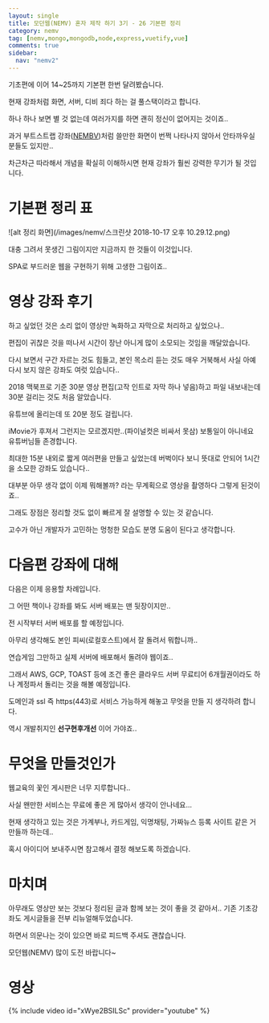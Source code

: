```yaml
---
layout: single
title: 모던웹(NEMV) 혼자 제작 하기 3기 - 26 기본편 정리
category: nemv
tag: [nemv,mongo,mongodb,node,express,vuetify,vue]
comments: true
sidebar:
  nav: "nemv2"
---
```


기초편에 이어 14~25까지 기본편 한번 달려봤습니다.

현재 강좌처럼 화면, 서버, 디비 죄다 하는 걸 풀스택이라고 합니다.

하나 하나 보면 별 것 없는데 여러가지를 하면 괜히 정신이 없어지는 것이죠..

과거 부트스트랩 강좌([NEMBV](https://fkkmemi.github.io/nembv/nembv-00-intro/))처럼 쓸만한 화면이 번쩍 나타나지 않아서 안타까우실 분들도 있지만..

차근차근 따라해서 개념을 확실히 이해하시면 현재 강좌가 훨씬 강력한 무기가 될 것입니다.

# 기본편 정리 표

![alt 정리 화면](/images/nemv/스크린샷 2018-10-17 오후 10.29.12.png)

대충 그려서 못생긴 그림이지만 지금까지 한 것들이 이것입니다.

SPA로 부드러운 웹을 구현하기 위해 고생한 그림이죠..

# 영상 강좌 후기

하고 싶었던 것은 소리 없이 영상만 녹화하고 자막으로 처리하고 싶었으나..

편집이 귀찮은 것을 떠나서 시간이 장난 아니게 많이 소모되는 것임을 깨달았습니다.

다시 보면서 구간 자르는 것도 힘들고, 본인 목소리 듣는 것도 매우 거북해서 사실 아예 다시 보지 않은 강좌도 여럿 있습니다..

2018 맥북프로 기준 30분 영상 편집(고작 인트로 자막 하나 넣음)하고 파일 내보내는데 30분 걸리는 것도 처음 알았습니다.

유튜브에 올리는데 또 20분 정도 걸립니다.

iMovie가 후져서 그런지는 모르겠지만..(파이널컷은 비싸서 못삼) 보통일이 아니네요 유튜버님들 존경합니다.

최대한 15분 내외로 짧게 여러편을 만들고 싶었는데 버벅이다 보니 뜻대로 안되어 1시간을 소모한 강좌도 있습니다..

대부분 아무 생각 없이 이제 뭐해볼까? 라는 무계획으로 영상을 촬영하다 그렇게 된것이죠..

그래도 장점은 정리할 것도 없이 빠르게 잘 설명할 수 있는 것 같습니다.

고수가 아닌 개발자가 고민하는 멍청한 모습도 분명 도움이 된다고 생각합니다.

# 다음편 강좌에 대해

다음은 이제 응용할 차례입니다.

그 어떤 책이나 강좌를 봐도 서버 배포는 맨 뒷장이지만..

전 시작부터 서버 배포를 할 예정입니다.

아무리 생각해도 본인 피씨(로컬호스트)에서 잘 돌려서 뭐합니까.. 

연습게임 그만하고 실제 서버에 배포해서 돌려야 웹이죠..

그래서 AWS, GCP, TOAST 등에 조건 좋은 클라우드 서버 무료티어 6개월권이라도 하나 계정파서 돌리는 것을 해볼 예정입니다. 

도메인과 ssl 즉 https(443)로 서비스 가능하게 해놓고 무엇을 만들 지 생각하려 합니다.

역시 개발취지인 **선구현후개선** 이어 가야죠..

# 무엇을 만들것인가

웹교육의 꽃인 게시판은 너무 지루합니다..

사실 왠만한 서비스는 무료에 좋은 게 많아서 생각이 안나네요...

현재 생각하고 있는 것은 가계부나, 카드게임, 익명채팅, 가짜뉴스 등록 사이트 같은 거 만들까 하는데..

혹시 아이디어 보내주시면 참고해서 결정 해보도록 하겠습니다. 

# 마치며

아무래도 영상만 보는 것보다 정리된 글과 함께 보는 것이 좋을 것 같아서.. 기존 기초강좌도 게시글들을 전부 리뉴얼해두었습니다.

하면서 의문나는 것이 있으면 바로 피드백 주셔도 괜찮습니다.

모던웹(NEMV) 많이 도전 바랍니다~

# 영상

{% include video id="xWye2BSILSc" provider="youtube" %}   




